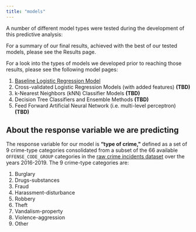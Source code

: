 ```yaml
---
title: "models"
---
```


A number of different model types were tested during the development of this predictive analysis:

For a summary of our final results, achieved with the best of our tested models, please see the Results page.

For a look into the types of models we developed prior to reaching those results, please see the following model pages:

1. [Baseline Logistic Regression Model](pages/model-baseline)
2. Cross-validated Logistic Regression Models (with added features) **(TBD)**
3. k-Nearest Neighbors (kNN) Classifier Models **(TBD)**
4. Decision Tree Classifiers and Ensemble Methods **(TBD)**
5. Feed Forward Artificial Neural Network (i.e. multi-level perceptron) **(TBD)**

## About the response variable we are predicting

The response variable for our model is ​**“type of crime,​"** defined as a set of 9 crime-type categories consolidated from a subset of the 66 available `OFFENSE_CODE_GROUP` categories in the [raw crime incidents dataset](pages/data-crime) over the years 2016-2019. The 9 crime-type categories are:

1. Burglary
2. Drugs-substances
3. Fraud
4. Harassment-disturbance
5. Robbery
6. Theft
7. Vandalism-property
8. Violence-aggression
9. Other